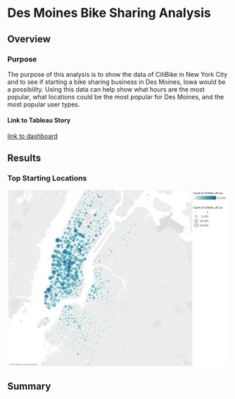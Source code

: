 # Des Moines Bike Sharing Analysis
## Overview
### Purpose
The purpose of this analysis is to show the data of CitiBike in New York City and to see if starting a bike sharing business in Des Moines, Iowa would be a possibility. Using this data can help show what hours are the most popular, what locations could be the most popular for Des Moines, and the most popular user types. 
#### Link to Tableau Story
[link to dashboard](https://public.tableau.com/profile/peyton5401#!/vizhome/Citibike_Challenge_16040885478750/Citibike?publish=yes)

## Results
### Top Starting Locations
![TopStartingLocations](Pictures/TopStartingLocations.png)

## Summary
